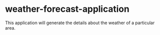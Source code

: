 # weather-forecast-application
This application will generate the details about the weather of a particular area.

